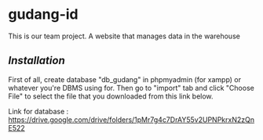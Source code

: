 # gudang-id
This is our team project. A website that manages data in the warehouse

## _Installation_
First of all, create database "db_gudang" in phpmyadmin (for xampp) or whatever you're DBMS using for. Then go to "import" tab and click "Choose File" to select the file that you downloaded from this link below.

Link for database : https://drive.google.com/drive/folders/1pMr7g4c7DrAY55v2UPNPkrxN2zQnE522
